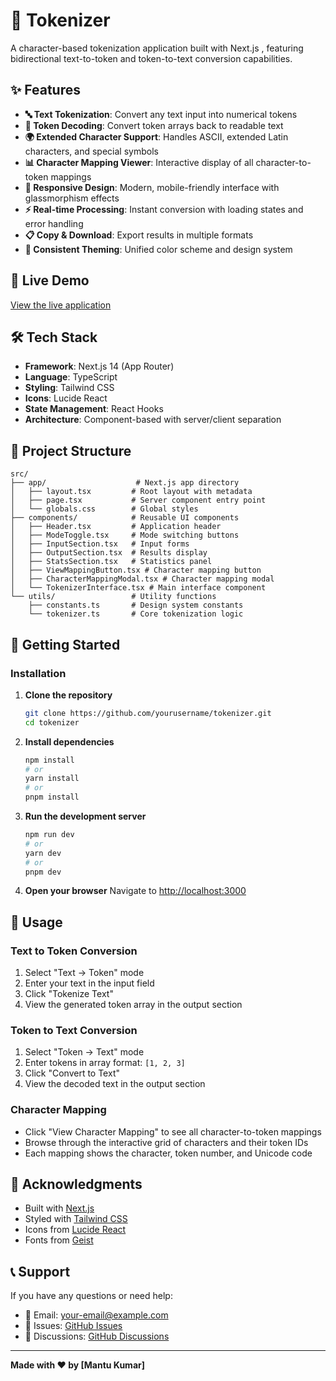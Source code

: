 # 🧠  Tokenizer

A character-based tokenization application built with Next.js , featuring bidirectional text-to-token and token-to-text conversion capabilities.

## ✨ Features

- **🔤 Text Tokenization**: Convert any text input into numerical tokens
- **🔢 Token Decoding**: Convert token arrays back to readable text
- **🌍 Extended Character Support**: Handles ASCII, extended Latin characters, and special symbols
- **📊 Character Mapping Viewer**: Interactive display of all character-to-token mappings
- **📱 Responsive Design**: Modern, mobile-friendly interface with glassmorphism effects
- **⚡ Real-time Processing**: Instant conversion with loading states and error handling
- **📋 Copy & Download**: Export results in multiple formats
- **🎨 Consistent Theming**: Unified color scheme and design system

## 🚀 Live Demo

[View the live application](https://your-deployment-url.com)

## 🛠️ Tech Stack

- **Framework**: Next.js 14 (App Router)
- **Language**: TypeScript
- **Styling**: Tailwind CSS
- **Icons**: Lucide React
- **State Management**: React Hooks
- **Architecture**: Component-based with server/client separation

## 📁 Project Structure

```
src/
├── app/                    # Next.js app directory
│   ├── layout.tsx         # Root layout with metadata
│   ├── page.tsx           # Server component entry point
│   └── globals.css        # Global styles
├── components/            # Reusable UI components
│   ├── Header.tsx         # Application header
│   ├── ModeToggle.tsx     # Mode switching buttons
│   ├── InputSection.tsx   # Input forms
│   ├── OutputSection.tsx  # Results display
│   ├── StatsSection.tsx   # Statistics panel
│   ├── ViewMappingButton.tsx # Character mapping button
│   ├── CharacterMappingModal.tsx # Character mapping modal
│   └── TokenizerInterface.tsx # Main interface component
└── utils/                 # Utility functions
    ├── constants.ts       # Design system constants
    └── tokenizer.ts       # Core tokenization logic
```

## 🚀 Getting Started

### Installation

1. **Clone the repository**
   ```bash
   git clone https://github.com/yourusername/tokenizer.git
   cd tokenizer
   ```

2. **Install dependencies**
   ```bash
   npm install
   # or
   yarn install
   # or
   pnpm install
   ```

3. **Run the development server**
   ```bash
   npm run dev
   # or
   yarn dev
   # or
   pnpm dev
   ```

4. **Open your browser**
   Navigate to [http://localhost:3000](http://localhost:3000)

## 🎯 Usage

### Text to Token Conversion
1. Select "Text → Token" mode
2. Enter your text in the input field
3. Click "Tokenize Text"
4. View the generated token array in the output section

### Token to Text Conversion
1. Select "Token → Text" mode
2. Enter tokens in array format: `[1, 2, 3]`
3. Click "Convert to Text"
4. View the decoded text in the output section

### Character Mapping
- Click "View Character Mapping" to see all character-to-token mappings
- Browse through the interactive grid of characters and their token IDs
- Each mapping shows the character, token number, and Unicode code

## 🙏 Acknowledgments

- Built with [Next.js](https://nextjs.org/)
- Styled with [Tailwind CSS](https://tailwindcss.com/)
- Icons from [Lucide React](https://lucide.dev/)
- Fonts from [Geist](https://vercel.com/font)

## 📞 Support

If you have any questions or need help:

- 📧 Email: your-email@example.com
- 🐛 Issues: [GitHub Issues](https://github.com/yourusername/tokenizer/issues)
- 💬 Discussions: [GitHub Discussions](https://github.com/yourusername/tokenizer/discussions)

---

**Made with ❤️ by [Mantu Kumar]**
